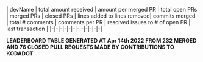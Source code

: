 | devName | total amount received |  amount per merged PR | total open PRs | merged PRs | closed PRs | lines added to lines removed| commits merged | total # comments | comments per PR | resolved issues to # of open PR | last transaction  |
    |-|-|-|-|-|-|-|-|-|-|-|-|  

 
 **LEADERBOARD TABLE GENERATED AT Apr 14th 2022 FROM 232 MERGED AND 76 CLOSED PULL REQUESTS MADE BY CONTRIBUTIONS TO KODADOT**